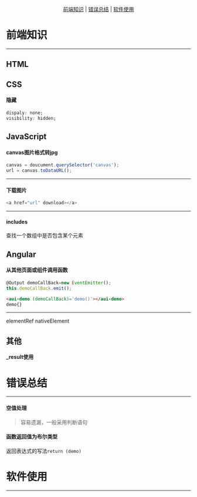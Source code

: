 <span style="display: flex; justify-content: center"><span>[前端知识](#前端知识) | [错误总结](#错误总结) | [软件使用](#软件使用)</span></span>  

# 前端知识
* * *
## HTML

## CSS
#### 隐藏
```css
dispaly: none;
visibility: hidden;
```

## JavaScript
#### canvas图片格式转jpg
```javascript
canvas = doucument.querySelector('canvas');
url = canvas.toDataURL();
```
* * *
#### 下载图片
```javascript
<a href="url" download></a>
```
* * *
#### includes
查找一个数组中是否包含某个元素


## Angular



#### 从其他页面或组件调用函数
```javascript
@Output demoCallBack=new EventEmitter(); 
this.demoCallBack.emit();
```
```html
<aui-demo (demoCallBack)='demo()'></aui-demo>
demo{}
```
* * *
elementRef
nativeElement

## 其他
#### _result使用

# 错误总结
* * *
#### 空值处理
> 容易遗漏，一般采用判断语句

#### 函数返回值为布尔类型
返回表达式的写法`return (demo)`


# 软件使用
* * *

